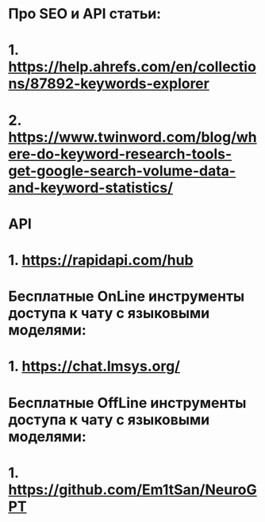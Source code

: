 
# Про SEO и API статьи:
# 1. https://help.ahrefs.com/en/collections/87892-keywords-explorer
# 2. https://www.twinword.com/blog/where-do-keyword-research-tools-get-google-search-volume-data-and-keyword-statistics/

# API 
# 1. https://rapidapi.com/hub

# Бесплатные OnLine инструменты доступа к чату с языковыми моделями:
# 1. https://chat.lmsys.org/

# Бесплатные OffLine инструменты доступа к чату с языковыми моделями:
# 1. https://github.com/Em1tSan/NeuroGPT
